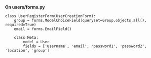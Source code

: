 **On users/forms.py**

    class UserRegisterForm(UserCreationForm):
        group = forms.ModelChoiceField(queryset=Group.objects.all(), required=True)
        email = forms.EmailField()

        class Meta:
            model = User
            fields = ['username', 'email', 'password1', 'password2', 'location', 'group']
